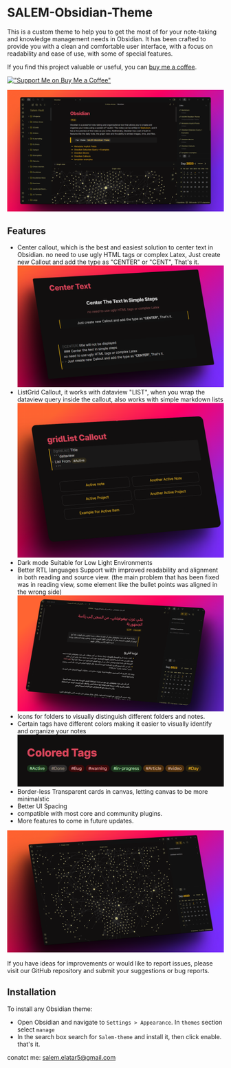 # SALEM-Obsidian-Theme

This is a custom theme to help you to get the most of for your note-taking and knowledge management needs in Obsidian. It has been crafted to provide you with a clean and comfortable user interface, with a focus on readability and ease of use, with some of special features.

If you find this project valuable or useful, you can [buy me a coffee](https://www.buymeacoffee.com/salemElatar).

[!["Support Me on Buy Me a Coffee"](https://www.buymeacoffee.com/assets/img/custom_images/orange_img.png)](https://www.buymeacoffee.com/salemElatar)

![theme shortcut](screenshot-large.png)

## Features

- Center callout, which is the best and easiest solution to center text in Obsidian. no need to use ugly HTML tags or complex Latex,
  Just create new Callout and add the type as "CENTER" or "CENT", That's it.
  ![Center Callout example](center-callout.png)
- ListGrid Callout, it works with dataview "LIST", when you wrap the dataview query inside the callout, also works with simple markdown lists
  ![ListGrid Callout](gridList.png)
- Dark mode Suitable for Low Light Environments
- Better RTL languages Support with improved readability and alignment in both reading and source view. (the main problem that has been fixed was in reading view, some element like the bullet points was aligned in the wrong side)
  ![rtl example](rtl-example.png)
- Icons for folders to visually distinguish different folders and notes.
- Certain tags have different colors making it easier to visually identify and organize your notes
  ![colored tags](colored-tags.png)
- Border-less Transparent cards in canvas, letting canvas to be more minimalstic
- Better UI Spacing
- compatible with most core and community plugins.
- More features to come in future updates.

![graph view](graph-screenshot.png)

If you have ideas for improvements or would like to report issues, please visit our GitHub repository and submit your suggestions or bug reports.

## Installation

To install any Obsidian theme:

- Open Obsidian and navigate to `Settings > Appearance`. In `themes` section select `manage`
- In the search box search for `Salem-theme` and install it, then click enable. that's it.

conatct me: salem.elatar5@gmail.com
